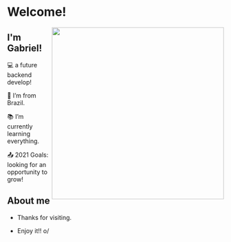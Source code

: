 # Welcome!
<img align="right" width="400" height="400" src="https://f4nt0.github.io/PR0GR4M1NG/img/js-home.gif">
 

## I'm Gabriel!

 

:computer: a future backend develop!

:house_with_garden: I’m from Brazil.

:books: I’m currently learning everything.

:outbox_tray: 2021 Goals: looking for an opportunity to grow!

 

## About me





- Thanks for visiting.

- Enjoy it!! o/
